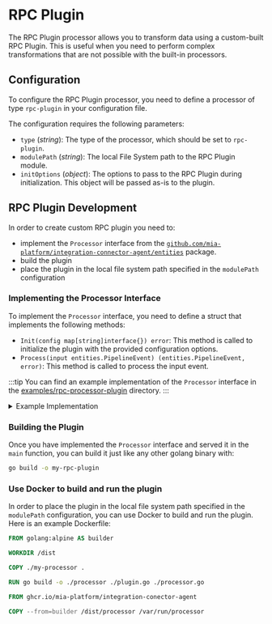 # RPC Plugin

The RPC Plugin processor allows you to transform data using a custom-built RPC Plugin.
This is useful when you need to perform complex transformations that are not possible with the built-in processors.

## Configuration

To configure the RPC Plugin processor, you need to define a processor of type `rpc-plugin` in your configuration file.

The configuration requires the following parameters:

- `type` (*string*): The type of the processor, which should be set to `rpc-plugin`.
- `modulePath` (*string*): The local File System path to the RPC Plugin module.
- `initOptions` (*object*): The options to pass to the RPC Plugin during initialization. This object will be
passed as-is to the plugin.

## RPC Plugin Development

In order to create custom RPC plugin you need to:

- implement the `Processor` interface from the [`github.com/mia-platform/integration-connector-agent/entities`][pkg] package.
- build the plugin
- place the plugin in the local file system path specified in the `modulePath` configuration

### Implementing the Processor Interface

To implement the `Processor` interface, you need to define a struct that implements the following methods:

- `Init(config map[string]interface{}) error`: This method is called to initialize the plugin with the provided
configuration options.
- `Process(input entities.PipelineEvent) (entities.PipelineEvent, error)`: This method is called to process the input event.

:::tip
You can find an example implementation of the `Processor` interface in the [examples/rpc-processor-plugin][example] directory.
:::

<details>
<summary>Example Implementation</summary>

```go
package main

import (
	"context"

	"github.com/mia-platform/integration-connector-agent/entities"
)

type MyProcessor struct {
	// Add any fields you need for your plugin
}

func (p *MyProcessor) Init(config map[string]interface{}) error {
	// Initialize your plugin with the provided options
	return nil
}

func (p *MyProcessor) Process(input entities.PipelineEvent) (entities.PipelineEvent, error) {
	// Process the event and return the transformed event
	// If you want to filter the event, return nil
	return event, nil // or return a modified event
}
```

After implementing the `Processor` interface, you need to define the plugin entry point in the `main` function:

```go
package main

import (
	"log"

	rpcprocessor "github.com/mia-platform/integration-connector-agent/adapters/rpc-processor"
)

func main() {
	l, err := rpcprocessor.NewLogger("trace")
	if err != nil {
		log.Fatal(err)
	}

	processor := &CustomProcessor{
		logger: l,
	}
	rpcprocessor.Serve(&rpcprocessor.Config{
		Processor: processor,
		Logger:    l,
	})
}
```

</details>

### Building the Plugin

Once you have implemented the `Processor` interface and served it in the `main` function,
you can build it just like any other golang binary with:

```bash
go build -o my-rpc-plugin
```

### Use Docker to build and run the plugin

In order to place the plugin in the local file system path specified in the `modulePath` configuration,
you can use Docker to build and run the plugin. Here is an example Dockerfile:

```Dockerfile
FROM golang:alpine AS builder

WORKDIR /dist

COPY ./my-processor .

RUN go build -o ./processor ./plugin.go ./processor.go

FROM ghcr.io/mia-platform/integration-conector-agent

COPY --from=builder /dist/processor /var/run/processor
```

[pkg]: https://github.com/mia-platform/integration-connector-agent/tree/main/entities
[example]: https://github.com/mia-platform/integration-connector-agent/tree/main/examples/rpc-processor-plugin
